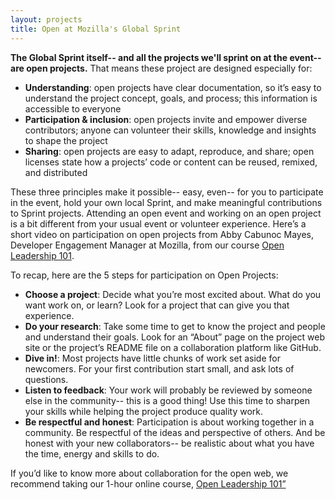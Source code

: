 ```yaml
---
layout: projects
title: Open at Mozilla's Global Sprint
---
```


**The Global Sprint itself-- and all the projects we'll sprint on at the event-- are open projects.** That means these project are designed especially  for: 

* **Understanding**: open projects have clear documentation, so it’s easy to understand the project concept, goals, and process; this information is accessible to everyone
* **Participation & inclusion**: open projects invite and empower diverse contributors; anyone can volunteer their skills, knowledge and insights to shape the project
* **Sharing**: open projects are easy to adapt, reproduce, and share; open licenses state how a projects’ code or content can be reused, remixed, and distributed

These three principles make it possible-- easy, even-- for you to participate in the event, hold your own local Sprint, and make meaningful contributions to Sprint projects. Attending an open event and working on an open project is a bit different from your usual event or volunteer experience. Here’s a short video on participation on open projects from Abby Cabunoc Mayes, Developer Engagement Manager at Mozilla, from our course [Open Leadership 101](https://mozilla.teachable.com/p/open-leadership-101).

To recap, here are the 5 steps for participation on Open Projects:

* **Choose a project**: Decide what you’re most excited about. What do you want work on, or learn? Look for a project that can give you that experience.     
* **Do your research**: Take some time to get to know the project and people and understand their goals. Look for an “About” page on the project web site or the project’s README file on a collaboration platform like GitHub.     
* **Dive in!**: Most projects have little chunks of work set aside for newcomers. For your first contribution start small, and ask lots of questions.     
* **Listen to feedback**: Your work will probably be reviewed by someone else in the community-- this is a good thing! Use this time to sharpen your skills while helping the project produce quality work.     
* **Be respectful and honest**: Participation is about working together in a community. Be respectful of the ideas and perspective of others. And be honest with your new collaborators-- be realistic about what you have the time, energy and skills to do.     


If you’d like to know more about collaboration for the open web, we recommend taking our 1-hour online course, [Open Leadership 101”](https://mozilla.teachable.com/p/open-leadership-101)
